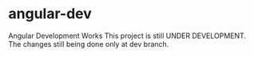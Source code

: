 # angular-dev
Angular Development Works
This project is still UNDER DEVELOPMENT.
The changes still being done only at dev branch.